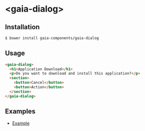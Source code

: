 # &lt;gaia-dialog&gt;

## Installation

```bash
$ bower install gaia-components/gaia-dialog
```

## Usage

```html
<gaia-dialog>
  <h1>Application Download</h1>
  <p>Do you want to download and install this application?</p>
  <section>
    <button>Cancel</button>
    <button>Action</button>
  </section>
</gaia-dialog>
```

## Examples

- [Example](http://gaia-components.github.io/gaia-dialog/)